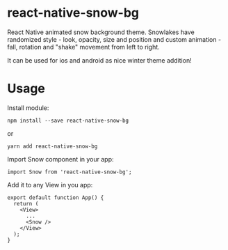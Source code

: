 # react-native-snow-bg
React Native animated snow background theme. Snowlakes have randomized style - look, opacity, size and position and custom animation - fall, rotation and "shake" movement from left to right.

It can be used for ios and android as nice winter theme addition!

# Usage
Install module:
```
npm install --save react-native-snow-bg
```

or

```
yarn add react-native-snow-bg
```

Import Snow component in your app:
```
import Snow from 'react-native-snow-bg';
```

Add it to any View in you app:
```
export default function App() {
  return (
    <View>
      ...
      <Snow />
    </View>
  );
}
```

